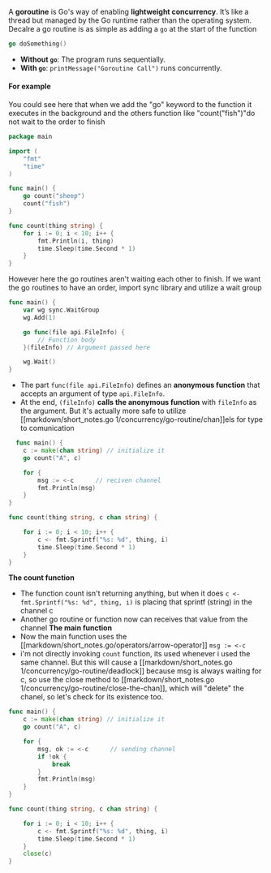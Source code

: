 A **goroutine** is Go's way of enabling **lightweight concurrency**. It’s like a thread but managed by the Go runtime rather than the operating system. 
Decalre a go routine is as simple as adding a `go` at the start of the function
```go
go doSomething()
```

- **Without `go`**: The program runs sequentially.
- **With `go`**: `printMessage("Goroutine Call")` runs concurrently.

#### For example
You could see here that when we add the "go" keyword to the function it executes in the background and the others function like "count("fish")"do not wait to the order to finish 
```go
package main

import (
    "fmt"
    "time"
)

func main() {
    go count("sheep")
    count("fish")
}

func count(thing string) {
    for i := 0; i < 10; i++ {
        fmt.Println(i, thing)
        time.Sleep(time.Second * 1)
    }
}
```
However here the go routines aren't waiting each other to finish. If we want the go routines to have an order, import sync library and utilize a wait group
```go
func main() {
    var wg sync.WaitGroup
    wg.Add(1)

	go func(file api.FileInfo) {
	    // Function body
	}(fileInfo) // Argument passed here

    wg.Wait()
}

```
- The part `func(file api.FileInfo)` defines an **anonymous function** that accepts an argument of type `api.FileInfo`.
- At the end, `(fileInfo)` **calls the anonymous function** with `fileInfo` as the argument.
But it's actually more safe to utilize [[markdown/short_notes.go 1/concurrency/go-routine/chan]]els for  type to comunication
```go
  func main() {
    c := make(chan string) // initialize it
    go count("A", c)

    for {
        msg := <-c      // reciven channel
        fmt.Println(msg)
    }
}

func count(thing string, c chan string) {

    for i := 0; i < 10; i++ {
        c <- fmt.Sprintf("%s: %d", thing, i)
        time.Sleep(time.Second * 1)
    }
}
```
**The count function**
- The function count isn't returning anything, but when it does `c <- fmt.Sprintf("%s: %d", thing, i)` is placing that sprintf (string) in the channel c 
- Another go routine or function now can receives that value from the channel 
**The main function**
- Now the main function uses the [[markdown/short_notes.go/operators/arrow-operator]] `msg := <-c` 
- i'm not directly invoking `count` function, its used whenever i used the same channel.
But this will cause a [[markdown/short_notes.go 1/concurrency/go-routine/deadlock]] because msg is always waiting for c, so use the close method to [[markdown/short_notes.go 1/concurrency/go-routine/close-the-chan]], which will "delete" the chanel, so let's check for its existence too.
```go
func main() {
    c := make(chan string) // initialize it
    go count("A", c)

    for {
        msg, ok := <-c      // sending channel
        if !ok {
	        break
        }
        fmt.Println(msg)
    }
}

func count(thing string, c chan string) {

    for i := 0; i < 10; i++ {
        c <- fmt.Sprintf("%s: %d", thing, i)
        time.Sleep(time.Second * 1)
    }
	close(c)
}
```